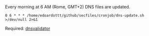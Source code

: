 Every morning at 6 AM (Rome, GMT+2) DNS files are updated.

```
0 6 * * * /home/edoardottt/github/secfiles/cronjob/dns-update.sh >/dev/null 2>&1
```

Required: [dnsvalidator](https://github.com/vortexau/dnsvalidator)

